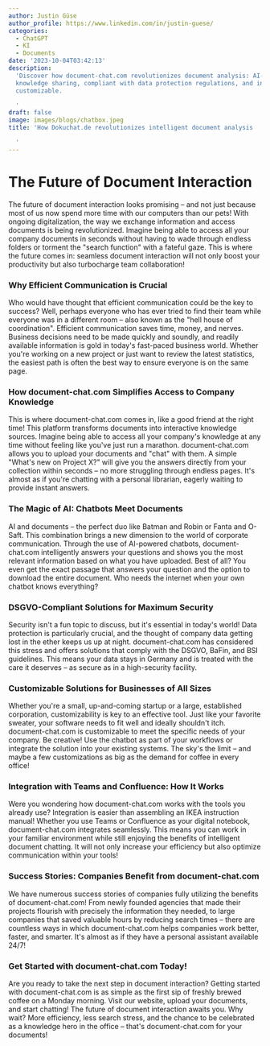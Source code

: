 ```yaml
---
author: Justin Güse
author_profile: https://www.linkedin.com/in/justin-guese/
categories:
  - ChatGPT
  - KI
  - Documents
date: '2023-10-04T03:42:13'
description:
  'Discover how document-chat.com revolutionizes document analysis: AI-powered
  knowledge sharing, compliant with data protection regulations, and individually
  customizable.

  '
draft: false
image: images/blogs/chatbox.jpeg
title: 'How Dokuchat.de revolutionizes intelligent document analysis

  '
---
```


# The Future of Document Interaction

The future of document interaction looks promising – and not just because most of us now spend more time with our computers than our pets! With ongoing digitalization, the way we exchange information and access documents is being revolutionized. Imagine being able to access all your company documents in seconds without having to wade through endless folders or torment the "search function" with a fateful gaze. This is where the future comes in: seamless document interaction will not only boost your productivity but also turbocharge team collaboration!

### Why Efficient Communication is Crucial

Who would have thought that efficient communication could be the key to success? Well, perhaps everyone who has ever tried to find their team while everyone was in a different room – also known as the "hell house of coordination". Efficient communication saves time, money, and nerves. Business decisions need to be made quickly and soundly, and readily available information is gold in today's fast-paced business world. Whether you're working on a new project or just want to review the latest statistics, the easiest path is often the best way to ensure everyone is on the same page.

### How document-chat.com Simplifies Access to Company Knowledge

This is where document-chat.com comes in, like a good friend at the right time! This platform transforms documents into interactive knowledge sources. Imagine being able to access all your company's knowledge at any time without feeling like you've just run a marathon. document-chat.com allows you to upload your documents and "chat" with them. A simple "What's new on Project X?" will give you the answers directly from your collection within seconds – no more struggling through endless pages. It's almost as if you're chatting with a personal librarian, eagerly waiting to provide instant answers.

### The Magic of AI: Chatbots Meet Documents

AI and documents – the perfect duo like Batman and Robin or Fanta and O-Saft. This combination brings a new dimension to the world of corporate communication. Through the use of AI-powered chatbots, document-chat.com intelligently answers your questions and shows you the most relevant information based on what you have uploaded. Best of all? You even get the exact passage that answers your question and the option to download the entire document. Who needs the internet when your own chatbot knows everything?

### DSGVO-Compliant Solutions for Maximum Security

Security isn't a fun topic to discuss, but it's essential in today's world! Data protection is particularly crucial, and the thought of company data getting lost in the ether keeps us up at night. document-chat.com has considered this stress and offers solutions that comply with the DSGVO, BaFin, and BSI guidelines. This means your data stays in Germany and is treated with the care it deserves – as secure as in a high-security facility.

### Customizable Solutions for Businesses of All Sizes

Whether you're a small, up-and-coming startup or a large, established corporation, customizability is key to an effective tool. Just like your favorite sweater, your software needs to fit well and ideally shouldn't itch. document-chat.com is customizable to meet the specific needs of your company. Be creative! Use the chatbot as part of your workflows or integrate the solution into your existing systems. The sky's the limit – and maybe a few customizations as big as the demand for coffee in every office!

### Integration with Teams and Confluence: How It Works

Were you wondering how document-chat.com works with the tools you already use? Integration is easier than assembling an IKEA instruction manual! Whether you use Teams or Confluence as your digital notebook, document-chat.com integrates seamlessly. This means you can work in your familiar environment while still enjoying the benefits of intelligent document chatting. It will not only increase your efficiency but also optimize communication within your tools!

### Success Stories: Companies Benefit from document-chat.com

We have numerous success stories of companies fully utilizing the benefits of document-chat.com! From newly founded agencies that made their projects flourish with precisely the information they needed, to large companies that saved valuable hours by reducing search times – there are countless ways in which document-chat.com helps companies work better, faster, and smarter. It's almost as if they have a personal assistant available 24/7!

### Get Started with document-chat.com Today!

Are you ready to take the next step in document interaction? Getting started with document-chat.com is as simple as the first sip of freshly brewed coffee on a Monday morning. Visit our website, upload your documents, and start chatting! The future of document interaction awaits you. Why wait? More efficiency, less search stress, and the chance to be celebrated as a knowledge hero in the office – that's document-chat.com for your documents!
